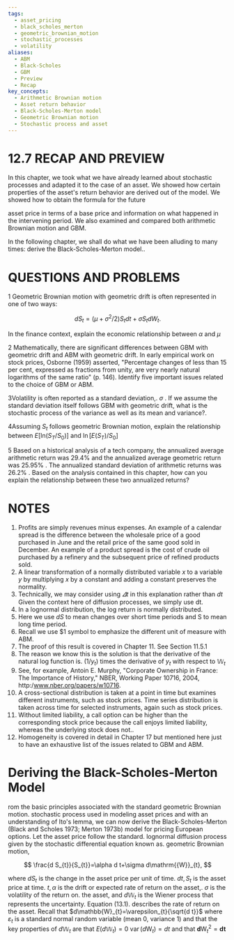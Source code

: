 ```yaml
---
tags:
  - asset_pricing
  - black_scholes_merton
  - geometric_brownian_motion
  - stochastic_processes
  - volatility
aliases:
  - ABM
  - Black-Scholes
  - GBM
  - Preview
  - Recap
key_concepts:
  - Arithmetic Brownian motion
  - Asset return behavior
  - Black-Scholes-Merton model
  - Geometric Brownian motion
  - Stochastic process and asset
---
```


# 12.7 RECAP AND PREVIEW

In this chapter, we took what we have already learned about stochastic processes and adapted it to the case of an asset. We showed how certain properties of the asset's return behavior are derived out of the model. We showed how to obtain the formula for the future

asset price in terms of a base price and information on what happened in the intervening period. We also examined and compared both arithmetic Brownian motion and GBM.

In the following chapter, we shall do what we have been alluding to many times: derive the Black-Scholes-Merton model..

# QUESTIONS AND PROBLEMS

1 Geometric Brownian motion with geometric drift is often represented in one of two ways:

$$
d S_{t}=(\mu+\sigma^{2}/2)S_{t}d t+\sigma S_{t}d W_{t}.
$$

In the finance context, explain the economic relationship between $\alpha$ and $\mu$

2 Mathematically, there are significant differences between GBM with geometric drift and ABM with geometric drift. In early empirical work on stock prices, Osborne (1959) asserted, "Percentage changes of less than 15 per cent, expressed as fractions from unity, are very nearly natural logarithms of the same ratio" (p. 146). Identify five important issues related to the choice of GBM or ABM.

3Volatility is often reported as a standard deviation,. $\sigma$ . If we assume the standard deviation itself follows GBM with geometric drift, what is the stochastic process of the variance as well as its mean and variance?.

4Assuming $S_{t}$ follows geometric Brownian motion, explain the relationship between $E\big[\mathrm{ln}\big(S_{T}/S_{0}\big)\big]$ and $\ln\bigl[E\bigl(S_{T}\bigr)/S_{0}\bigr]$

5 Based on a historical analysis of a tech company, the annualized average arithmetic return was $29.4\%$ and the annualized average geometric return was $25.95\%$ . The annualized standard deviation of arithmetic returns was $26.2\%$ . Based on the analysis contained in this chapter, how can you explain the relationship between these two annualized returns?

# NOTES

1. Profits are simply revenues minus expenses. An example of a calendar spread is the difference between the wholesale price of a good purchased in June and the retail price of the same good sold in December. An example of a product spread is the cost of crude oil purchased by a refinery and the subsequent price of refined products sold.
2. A linear transformation of a normally distributed variable $x$ to a variable $y$ by multiplying $x$ by a constant and adding a constant preserves the normality.
3. Technically, we may consider using $\varDelta t$ in this explanation rather than $d t$ Given the context here of diffusion processes, we simply use dt.
4. In a lognormal distribution, the log return is normally distributed.
5. Here we use $d S$ to mean changes over short time periods and S to mean long time period.
6. Recall we use $\$1$ symbol to emphasize the different unit of measure with ABM.
7. The proof of this result is covered in Chapter 11. See Section 11.5.1
8. The reason we know this is the solution is that the derivative of the natural log function is. $(1/y_{t})$ times the derivative of $y_{t}$ with respect to $\mathbb{W}_{t}$
9. See, for example, Antoin E. Murphy, "Corporate Ownership in France: The Importance of History," NBER, Working Paper 10716, 2004, http:/www.nber.org/papers/w10716.
10. A cross-sectional distribution is taken at a point in time but examines different instruments, such as stock prices. Time series distribution is taken across time for selected instruments, again such as stock prices.
11. Without limited liability, a call option can be higher than the corresponding stock price because the call enjoys limited liability, whereas the underlying stock does not..
12. Homogeneity is covered in detail in Chapter 17 but mentioned here just to have an exhaustive list of the issues related to GBM and ABM.

# Deriving the Black-Scholes-Merton Model

rom the basic principles associated with the standard geometric Brownian motion. stochastic process used in modeling asset prices and with an understanding of Ito's lemma, we can now derive the Black-Scholes-Merton (Black and Scholes 1973; Merton 1973b) model for pricing European options. Let the asset price follow the standard. lognormal diffusion process given by the stochastic differential equation known as. geometric Brownian motion,

$$
\frac{d S_{t}}{S_{t}}=\alpha d t+\sigma d\mathrm{{W}}_{t},
$$

where $d S_{t}$ is the change in the asset price per unit of time. $d t,S_{t}$ is the asset price at time. $t,\alpha$ is the drift or expected rate of return on the asset,. $\sigma$ is the volatility of the return on. the asset, and $d\mathbb{W}_{t}$ is the Wiener process that represents the uncertainty. Equation (13.1). describes the rate of return on the asset. Recall that $d\mathbb{W}_{t}=\varepsilon_{t}{\sqrt{d t}}$ where $\varepsilon_{t}$ is a standard normal random variable (mean 0, variance 1) and that the key properties of $d\mathbb{W}_{t}$ are that $E\big(d\mathbb{W}_{t}\big)=0$ $\operatorname{var}\left(d\mathrm{W}_{t}\right)=d t$ and that $\boldsymbol{d}\boldsymbol{\mathrm{W}}_{t}^{2}=\boldsymbol{d t}$
